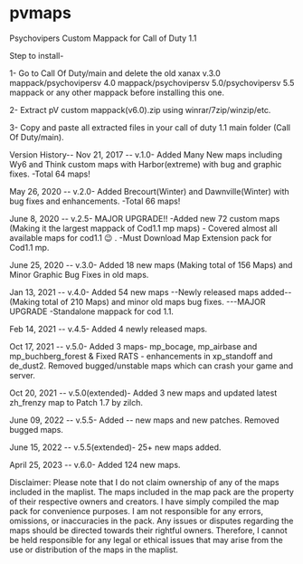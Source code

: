 # pvmaps
Psychovipers Custom Mappack for Call of Duty 1.1

Step to install-

1- Go to Call Of Duty/main and delete the old xanax v.3.0 mappack/psychovipersv 4.0 mappack/psychovipersv 5.0/psychovipersv 5.5 mappack or any other mappack before installing this one.

2- Extract pV custom mappack(v6.0).zip using winrar/7zip/winzip/etc.

3- Copy and paste all extracted files in your call of duty 1.1 main folder (Call Of Duty/main).

Version History--
Nov 21, 2017 -- v.1.0- Added Many New maps including Wy6 and Think custom maps with Harbor(extreme) with bug and graphic fixes. -Total 64 maps!

May 26, 2020 -- v.2.0- Added Brecourt(Winter) and Dawnville(Winter) with bug fixes and enhancements. -Total 66 maps!

June 8, 2020 -- v.2.5- MAJOR UPGRADE!! -Added new 72 custom maps (Making it the largest mappack of Cod1.1 mp maps) - Covered almost all available maps for cod1.1 😉 . -Must Download Map Extension pack for Cod1.1 mp.

June 25, 2020 -- v.3.0- Added 18 new maps (Making total of 156 Maps) and Minor Graphic Bug Fixes in old maps.

Jan 13, 2021 -- v.4.0- Added 54 new maps --Newly released maps added-- (Making total of 210 Maps) and minor old maps bug fixes. ---MAJOR UPGRADE -Standalone mappack for cod 1.1.

Feb 14, 2021 -- v.4.5- Added 4 newly released maps.

Oct 17, 2021 -- v.5.0- Added 3 maps- mp_bocage, mp_airbase and mp_buchberg_forest & Fixed RATS - enhancements in xp_standoff and de_dust2. Removed bugged/unstable maps which can crash your game and server.

Oct 20, 2021 -- v.5.0(extended)- Added 3 new maps and updated latest zh_frenzy map to Patch 1.7 by zilch.

June 09, 2022 -- v.5.5- Added -- new maps and new patches. Removed bugged maps.

June 15, 2022 -- v.5.5(extended)- 25+ new maps added.

April 25, 2023 -- v.6.0- Added 124 new maps.

Disclaimer: Please note that I do not claim ownership of any of the maps included in the maplist. The maps included in the map pack are the property of their respective owners and creators. I have simply compiled the map pack for convenience purposes. I am not responsible for any errors, omissions, or inaccuracies in the pack. Any issues or disputes regarding the maps should be directed towards their rightful owners. Therefore, I cannot be held responsible for any legal or ethical issues that may arise from the use or distribution of the maps in the maplist.
